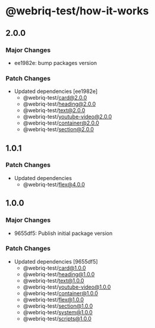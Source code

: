 # @webriq-test/how-it-works

## 2.0.0

### Major Changes

- ee1982e: bump packages version

### Patch Changes

- Updated dependencies [ee1982e]
  - @webriq-test/card@2.0.0
  - @webriq-test/heading@2.0.0
  - @webriq-test/text@2.0.0
  - @webriq-test/youtube-video@2.0.0
  - @webriq-test/container@2.0.0
  - @webriq-test/section@2.0.0

## 1.0.1

### Patch Changes

- Updated dependencies
  - @webriq-test/flex@4.0.0

## 1.0.0

### Major Changes

- 9655df5: Publish initial package version

### Patch Changes

- Updated dependencies [9655df5]
  - @webriq-test/card@1.0.0
  - @webriq-test/heading@1.0.0
  - @webriq-test/text@1.0.0
  - @webriq-test/youtube-video@1.0.0
  - @webriq-test/container@1.0.0
  - @webriq-test/flex@1.0.0
  - @webriq-test/section@1.0.0
  - @webriq-test/system@1.0.0
  - @webriq-test/scripts@1.0.0
